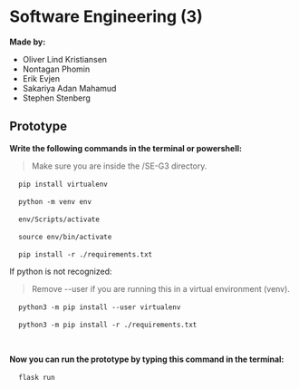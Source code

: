 # Software Engineering (3)

**Made by:**
- Oliver Lind Kristiansen
- Nontagan Phomin
- Erik Evjen
- Sakariya Adan Mahamud
- Stephen Stenberg

## Prototype

**Write the following commands in the terminal or powershell:**
> Make sure you are inside the /SE-G3 directory.

&nbsp;&nbsp;&nbsp;&nbsp;`pip install virtualenv`

&nbsp;&nbsp;&nbsp;&nbsp;`python -m venv env`

&nbsp;&nbsp;&nbsp;&nbsp;`env/Scripts/activate`

&nbsp;&nbsp;&nbsp;&nbsp;`source env/bin/activate`

&nbsp;&nbsp;&nbsp;&nbsp;`pip install -r ./requirements.txt`

If python is not recognized:

> Remove --user if you are running this in a virtual environment (venv).

&nbsp;&nbsp;&nbsp;&nbsp;`python3 -m pip install --user virtualenv`

&nbsp;&nbsp;&nbsp;&nbsp;`python3 -m pip install -r ./requirements.txt`

<br>

**Now you can run the prototype by typing this command in the terminal:**

&nbsp;&nbsp;&nbsp;&nbsp;`flask run`
